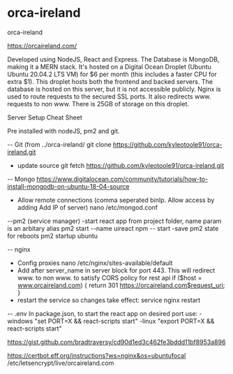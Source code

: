 # orca-ireland
orca-ireland

https://orcaireland.com/

Developed using NodeJS, React and Express. 
The Database is MongoDB, making it a MERN stack.
It's hosted on a Digital Ocean Droplet (Ubuntu Ubuntu 20.04.2 LTS VM) for $6 per month (this includes a faster CPU for extra $1).
This droplet hosts both the frontend and backed servers. 
The database is hosted on this server, but it is not accessible publicly. 
Nginx is used to route requests to the secured SSL ports. It also redirects www. requests to non www.
There is 25GB of storage on this droplet.

Server Setup Cheat Sheet

Pre installed with nodeJS, pm2 and git.

-- Git (from ../orca-ireland/
git clone https://github.com/kyleotoole91/orca-ireland.git
- update source
git fetch https://github.com/kyleotoole91/orca-ireland.git

-- Mongo
https://www.digitalocean.com/community/tutorials/how-to-install-mongodb-on-ubuntu-18-04-source
- Allow remote connections (comma seperated binIp. Allow access by adding Add IP of server) 
nano /etc/mongod.conf

--pm2 (service manager)
-start react app from project folder, name param is an arbitary alias
pm2 start --name uireact npm -- start
-save pm2 state for reboots
pm2 startup ubuntu

-- nginx 
- Config proxies
nano /etc/nginx/sites-available/default
- Add after server_name in server block for port 443. This will redirect www. to non www. to satisfy CORS policy for rest api
if ($host = www.orcaireland.com) {
  return 301 https://orcaireland.com$request_uri;
}
- restart the service so changes take effect: service nginx restart

-- .env
In package.json, to start the react app on desired port use:
-windows
"set PORT=X && react-scripts start"
-linux
"export PORT=X && react-scripts start"

https://gist.github.com/bradtraversy/cd90d1ed3c462fe3bddd11bf8953a896

https://certbot.eff.org/instructions?ws=nginx&os=ubuntufocal
/etc/letsencrypt/live/orcaireland.com
